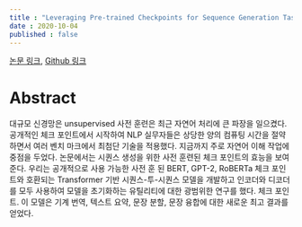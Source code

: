 ```yaml
---
title : "Leveraging Pre-trained Checkpoints for Sequence Generation Tasks"
date : 2020-10-04
published : false
---
```


[논문 링크](https://arxiv.org/pdf/1907.12461v2.pdf), [Github 링크](https://github.com/huggingface/transformers)

# Abstract
대규모 신경망은 unsupervised 사전 훈련은 최근 자연어 처리에 큰 파장을 일으켰다. 공개적인 체크 포인트에서 시작하여 NLP 실무자들은 상당한 양의 컴퓨팅 시간을 절약하면서 여러 벤치 마크에서 최첨단 기술을 적용했다. 지금까지 주로 자연어 이해 작업에 중점을 두었다. 논문에서는 시퀀스 생성을 위한 사전 훈련된 체크 포인트의 효능을 보여준다. 우리는 공개적으로 사용 가능한 사전 훈 된 BERT, GPT-2, RoBERTa 체크 포인트와 호환되는 Transformer 기반 시퀀스-투-시퀀스 모델을 개발하고 인코더와 디코더를 모두 사용하여 모델을 초기화하는 유틸리티에 대한 광범위한 연구를 했다. 체크 포인트. 이 모델은 기계 번역, 텍스트 요약, 문장 분할, 문장 융합에 대한 새로운 최고 결과를 얻었다.
